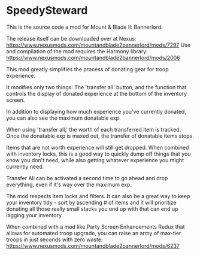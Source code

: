 # SpeedySteward

This is the source code a mod for Mount & Blade II: Bannerlord.

The release itself can be downloaded over at Nexus: https://www.nexusmods.com/mountandblade2bannerlord/mods/7297
Use and compilation of the mod requires the Harmony library: https://www.nexusmods.com/mountandblade2bannerlord/mods/2006

This mod greatly simplifies the process of donating gear for troop experience.

It modifies only two things: The 'transfer all' button, and the function that controls the display of donated experience at the bottom of the inventory screen.

In addition to displaying how much experience you've currently donated, you can also see the maximum donatable exp.

When using 'transfer all,' the worth of each transferred item is tracked. Once the donatable exp is maxed out, the transfer of donatable items stops.

Items that are not worth experience will still get dropped. When combined with inventory locks, this is a good way to quickly dump off things that you know you don't need, while also getting whatever experience you might currently need.

Transfer All can be activated a second time to go ahead and drop everything, even if it's way over the maximum exp.

The mod respects item locks and filters. It can also be a great way to keep your inventory tidy - sort by ascending # of items and it will prioritize donating all those really small stacks you end up with that can end up lagging your inventory.

When combined with a mod like Party Screen Enhancements Redux that allows for automated troop upgrade, you can raise an army of max-tier troops in just seconds with zero waste: https://www.nexusmods.com/mountandblade2bannerlord/mods/6237
